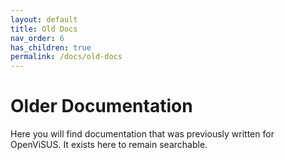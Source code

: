 ```yaml
---
layout: default
title: Old Docs
nav_order: 6
has_children: true
permalink: /docs/old-docs
---
```


# Older Documentation

Here you will find documentation that was previously written for OpenViSUS. It exists here to remain searchable.